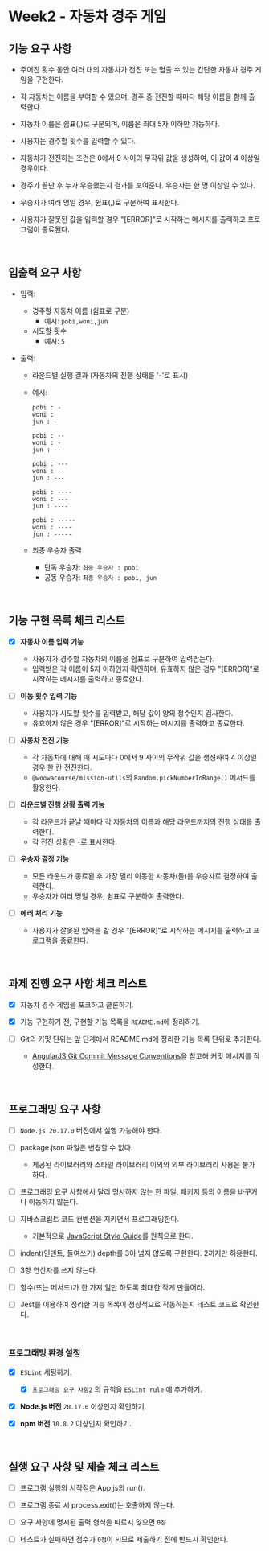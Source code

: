 # Week2 - 자동차 경주 게임


## 기능 요구 사항

- 주어진 횟수 동안 여러 대의 자동차가 전진 또는 멈출 수 있는 간단한 자동차 경주 게임을 구현한다.

- 각 자동차는 이름을 부여할 수 있으며, 경주 중 전진할 때마다 해당 이름을 함께 출력한다.

- 자동차 이름은 쉼표(,)로 구분되며, 이름은 최대 5자 이하만 가능하다.

- 사용자는 경주할 횟수를 입력할 수 있다.

- 자동차가 전진하는 조건은 0에서 9 사이의 무작위 값을 생성하여, 이 값이 4 이상일 경우이다.

- 경주가 끝난 후 누가 우승했는지 결과를 보여준다. 우승자는 한 명 이상일 수 있다.

- 우승자가 여러 명일 경우, 쉼표(,)로 구분하여 표시한다.

- 사용자가 잘못된 값을 입력할 경우 "[ERROR]"로 시작하는 메시지를 출력하고 프로그램이 종료된다.

&nbsp;


## 입출력 요구 사항

- 입력:
  - 경주할 자동차 이름 (쉼표로 구분)
    - 예시: `pobi,woni,jun`
  - 시도할 횟수
    - 예시: `5`

- 출력:
  - 라운드별 실행 결과 (자동차의 진행 상태를 '-'로 표시)
  - 예시:
    ```
    pobi : -
    woni : 
    jun : -

    pobi : --
    woni : -
    jun : --

    pobi : ---
    woni : --
    jun : ---

    pobi : ----
    woni : ---
    jun : ----

    pobi : -----
    woni : ----
    jun : -----
    ```

  - 최종 우승자 출력
    - 단독 우승자: `최종 우승자 : pobi`
    - 공동 우승자: `최종 우승자 : pobi, jun`

&nbsp;


## 기능 구현 목록 체크 리스트

- [x] **자동차 이름 입력 기능**
  - 사용자가 경주할 자동차의 이름을 쉼표로 구분하여 입력받는다.
  - 입력받은 각 이름이 5자 이하인지 확인하며, 유효하지 않은 경우 "[ERROR]"로 시작하는 메시지를 출력하고 종료한다.

- [ ] **이동 횟수 입력 기능**
  - 사용자가 시도할 횟수를 입력받고, 해당 값이 양의 정수인지 검사한다.
  - 유효하지 않은 경우 "[ERROR]"로 시작하는 메시지를 출력하고 종료한다.

- [ ] **자동차 전진 기능**
  - 각 자동차에 대해 매 시도마다 0에서 9 사이의 무작위 값을 생성하여 4 이상일 경우 한 칸 전진한다.
  - `@woowacourse/mission-utils`의 `Random.pickNumberInRange()` 메서드를 활용한다.

- [ ] **라운드별 진행 상황 출력 기능**
  - 각 라운드가 끝날 때마다 각 자동차의 이름과 해당 라운드까지의 진행 상태를 출력한다.
  - 각 전진 상황은 `-`로 표시한다.

- [ ] **우승자 결정 기능**
  - 모든 라운드가 종료된 후 가장 멀리 이동한 자동차(들)를 우승자로 결정하여 출력한다.
  - 우승자가 여러 명일 경우, 쉼표로 구분하여 출력한다.

- [ ] **에러 처리 기능**
  - 사용자가 잘못된 입력을 할 경우 "[ERROR]"로 시작하는 메시지를 출력하고 프로그램을 종료한다.

&nbsp;


## 과제 진행 요구 사항 체크 리스트

- [x] 자동차 경주 게임을 포크하고 클론하기.

- [x] 기능 구현하기 전, 구현할 기능 목록을 `README.md`에 정리하기.

- [ ] Git의 커밋 단위는 앞 단계에서 README.md에 정리한 기능 목록 단위로 추가한다.
    - [AngularJS Git Commit Message Conventions](https://gist.github.com/stephenparish/9941e89d80e2bc58a153)을 참고해 커밋 메시지를 작성한다.

&nbsp;


## 프로그래밍 요구 사항

- [ ] `Node.js 20.17.0` 버전에서 실행 가능해야 한다.

- [ ] package.json 파일은 변경할 수 없다.
    - 제공된 라이브러리와 스타일 라이브러리 이외의 외부 라이브러리 사용은 불가하다.

- [ ] 프로그래밍 요구 사항에서 달리 명시하지 않는 한 파일, 패키지 등의 이름을 바꾸거나 이동하지 않는다.

- [ ] 자바스크립트 코드 컨벤션을 지키면서 프로그래밍한다.
    - 기본적으로 [JavaScript Style Guide](https://github.com/airbnb/javascript)를 원칙으로 한다.

- [ ] indent(인덴트, 들여쓰기) depth를 3이 넘지 않도록 구현한다. 2까지만 허용한다.

- [ ] 3항 연산자를 쓰지 않는다.
 
- [ ] 함수(또는 메서드)가 한 가지 일만 하도록 최대한 작게 만들어라.

- [ ] Jest를 이용하여 정리한 기능 목록이 정상적으로 작동하는지 테스트 코드로 확인한다.

&nbsp;


### 프로그래밍 환경 설정

- [x] `ESLint` 세팅하기.
    - [x] `프로그래밍 요구 사항2` 의 규칙을 `ESLint rule` 에 추가하기.

- [x] **Node.js 버전** `20.17.0` 이상인지 확인하기.

- [x] **npm 버전** `10.8.2` 이상인지 확인하기.


&nbsp;



## 실행 요구 사항 및 제출 체크 리스트

- [ ] 프로그램 실행의 시작점은 App.js의 run().

- [ ] 프로그램 종료 시 process.exit()는 호출하지 않는다.

- [ ] 요구 사항에 명시된 출력 형식을 따르지 않으면 `0점`

- [ ] 테스트가 실패하면 점수가 `0점`이 되므로 제출하기 전에 반드시 확인한다.